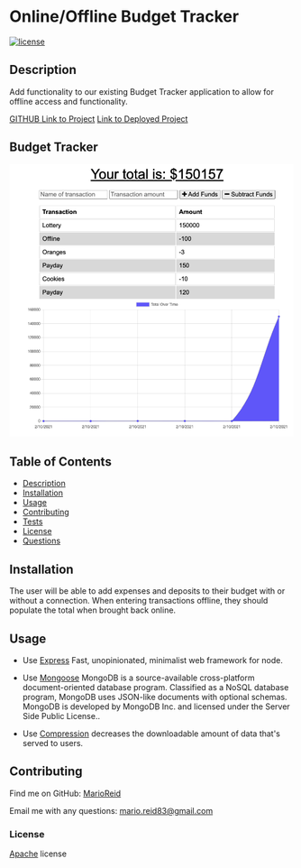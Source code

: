 # Online/Offline Budget Tracker

[![license](https://img.shields.io/badge/License-Apache%202.0-blue.svg)](https://www.apache.org/licenses/LICENSE-2.0)

## Description
  
Add functionality to our existing Budget Tracker application to allow for offline access and functionality.

[GITHUB Link to Project](https://github.com/MarioReid/budget-tracker)
[Link to Deployed Project](https://shielded-stream-84806.herokuapp.com/)

## Budget Tracker
![Screenshot of Budget Tracker application.](public/budget_tracker.png)

## Table of Contents
- [Description](#description)
- [Installation](#installation)
- [Usage](#usage)
- [Contributing](#contributing)
- [Tests](#tests)
- [License](#license)
- [Questions](#questions)
  
## Installation
 The user will be able to add expenses and deposits to their budget with or without a connection. When entering transactions offline, they should populate the total when brought back online.

## Usage

* Use [Express](https://www.npmjs.com/package/express) Fast, unopinionated, minimalist web framework for node.

* Use [Mongoose](https://mongoosejs.com/docs/) MongoDB is a source-available cross-platform document-oriented database program. Classified as a NoSQL database program, MongoDB uses JSON-like documents with optional schemas. MongoDB is developed by MongoDB Inc. and licensed under the Server Side Public License..

* Use [Compression](https://www.npmjs.com/package/compression) decreases the downloadable amount of data that's served to users.

## Contributing
  
Find me on GitHub: [MarioReid](https://github.com/MarioReid)

Email me with any questions: mario.reid83@gmail.com

### License

[Apache](https://choosealicense.com/licenses/apache-2.0/) license